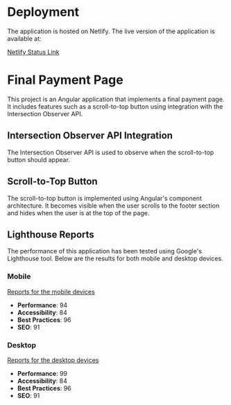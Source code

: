 # Deployment

The application is hosted on Netlify. The live version of the application is available at:

[Netlify Status Link](https://bhaktifinalpayment.netlify.app)

# Final Payment Page

This project is an Angular application that implements a final payment page. It includes features such as a scroll-to-top button using integration with the Intersection Observer API.

## Intersection Observer API Integration

The Intersection Observer API is used to observe when the scroll-to-top button should appear. 

## Scroll-to-Top Button

The scroll-to-top button is implemented using Angular's component architecture. It becomes visible when the user scrolls to the footer section and hides when the user is at the top of the page.

## Lighthouse Reports

The performance of this application has been tested using Google's Lighthouse tool. Below are the results for both mobile and desktop devices.

### Mobile

[Reports for the mobile devices](https://pagespeed.web.dev/analysis/https-bhaktifinalpayment-netlify-app/puaqwzsznl?form_factor=mobile)

- **Performance**: 94
- **Accessibility**: 84
- **Best Practices**: 96
- **SEO**: 91

### Desktop

[Reports for the desktop devices](https://pagespeed.web.dev/analysis/https-bhaktifinalpayment-netlify-app/puaqwzsznl?form_factor=desktop)

- **Performance**: 99
- **Accessibility**: 84
- **Best Practices**: 96
- **SEO**: 91
